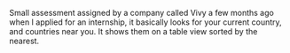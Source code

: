 Small assessment assigned by a company called Vivy a few months ago when I applied for an internship, it basically looks for your current country, and countries near you. It shows them on a table view sorted by the nearest.
